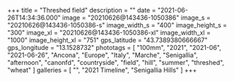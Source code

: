 +++
title = "Threshed field"
description = ""
date = "2021-06-26T14:34:36.000"
image = "20210626@143436-1050386"
image_s = "20210626@143436-1050386-s"
image_width_s = "400"
image_height_s = "300"
image_xl = "20210626@143436-1050386-xl"
image_width_xl = "1000"
image_height_xl = "751"
gps_latitude = "43.7389380666667"
gps_longitude = "13.1528732"
phototags = [ "100mm", "2021", "2021-06", "2021-06-26", "Ancona", "Europe", "Italy", "Marche", "Senigallia", "afternoon", "canonfd", "countryside", "field", "hill", "summer", "threshed", "wheat" ]
galleries = [ "", "2021 Timeline", "Senigallia Hills" ]
+++
